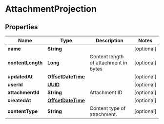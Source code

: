 

# AttachmentProjection

## Properties

Name | Type | Description | Notes
------------ | ------------- | ------------- | -------------
**name** | **String** |  |  [optional]
**contentLength** | **Long** | Content length of attachment in bytes |  [optional]
**updatedAt** | [**OffsetDateTime**](OffsetDateTime) |  |  [optional]
**userId** | [**UUID**](UUID) |  |  [optional]
**attachmentId** | **String** | Attachment ID |  [optional]
**createdAt** | [**OffsetDateTime**](OffsetDateTime) |  |  [optional]
**contentType** | **String** | Content type of attachment. |  [optional]



